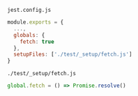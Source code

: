 `jest.config.js`
```js
module.exports = {
  ...,
  globals: {
    fetch: true
  },
  setupFiles: ['./test/_setup/fetch.js']
}
```
`./test/_setup/fetch.js`
```js
global.fetch = () => Promise.resolve()
```